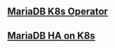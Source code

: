 ## [MariaDB K8s Operator](https://github.com/abalki001/mariadb-operator)


## [ MariaDB HA on K8s](https://portworx.com/run-ha-mariadb-google-kubernetes-engine/)
